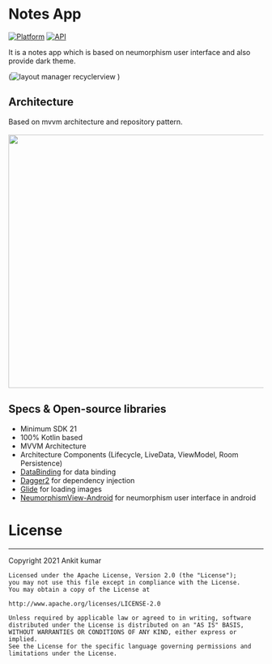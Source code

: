 # Notes App
[![Platform](https://img.shields.io/badge/platform-android-blue.svg)](http://developer.android.com/index.html)
[![API](https://img.shields.io/badge/API-14%2B-blue.svg?style=flat)](https://android-arsenal.com/api?level=21)

It is a notes app which is based on neumorphism user interface and also provide dark theme.

(![layout manager recyclerview](https://user-images.githubusercontent.com/22986571/111025645-76594280-840b-11eb-91ab-e2446509c38e.jpg)
)


## Architecture
Based on mvvm architecture and repository pattern.<br><br>
<img src = "https://user-images.githubusercontent.com/22986571/104274959-f6c0fd00-54c7-11eb-8fd4-236b0839a01b.png" width = 800 height = 500/>


## Specs & Open-source libraries
- Minimum SDK 21
- 100% Kotlin based
- MVVM Architecture
- Architecture Components (Lifecycle, LiveData, ViewModel, Room Persistence)
- [DataBinding](https://developer.android.com/topic/libraries/data-binding) for data binding
- [Dagger2](https://github.com/google/dagger) for dependency injection
- [Glide](https://github.com/bumptech/glide) for loading images
- [NeumorphismView-Android](https://github.com/thelumiereguy/NeumorphismView-Android) for neumorphism user interface in android

# License
-----
 Copyright 2021 Ankit kumar

    Licensed under the Apache License, Version 2.0 (the "License");
    you may not use this file except in compliance with the License.
    You may obtain a copy of the License at

    http://www.apache.org/licenses/LICENSE-2.0

    Unless required by applicable law or agreed to in writing, software
    distributed under the License is distributed on an "AS IS" BASIS,
    WITHOUT WARRANTIES OR CONDITIONS OF ANY KIND, either express or implied.
    See the License for the specific language governing permissions and
    limitations under the License.
